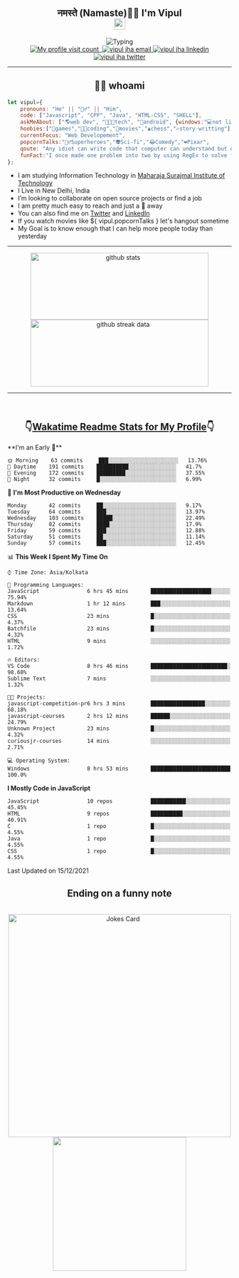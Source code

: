 <h2 align="center">नमस्ते (Namaste)🙏🏻 I'm Vipul<br><img src="https://media.giphy.com/media/hvRJCLFzcasrR4ia7z/giphy.gif" width="25px"></h2>
<div align=center>
<img src="https://readme-typing-svg.herokuapp.com?font=Fira+Code&color=A020E3&center=true&vCenter=true&lines=Web+Developement;Watching+Movies+and+shows;Javascript;Cricket;Linux" alt="Typing">
</div>
<div align=center>
<a href="https://github.com/thevipuljha">
    <img src="https://komarev.com/ghpvc/?username=thevipuljha&color=800080&label=Love+You&style=flat-square" alt="My profile visit count">
</a>
<a href="https://vipuljha.netlify.app">
    <img src="https://img.shields.io/static/v1?label=&style=flat-square&&message=Portfolio&color=339E37" alt="">
</a>
<a href="mailto:vipuljha1142@gmail.com">
    <img src="https://img.shields.io/static/v1?label=&style=flat-square&logoWidth=14&message=vipuljha1142@gmail.com&logo=gmail&labelColor=white&logoColor=EA4335&color=EA4335" alt="vipul jha email">
</a>
<a href="https://www.linkedin.com/in/thevipuljha">
    <img src="https://img.shields.io/static/v1?label=&style=flat-square&logoWidth=14&message=thevipuljha&logo=linkedin&labelColor=white&logoColor=0A66C2&color=0A66C2" alt="vipul jha linkedin">
</a>
<a href="https://twitter.com/thevipuljha">
    <img src="https://img.shields.io/static/v1?label=&style=flat-square&logoWidth=14&message=thevipuljha&logo=twitter&labelColor=white&logoColor=1DA1F2&color=1DA1F2" alt="vipul jha twitter">
</a>
</div>
<hr>
<h2 align="center"> 👨‍💻 whoami</h2>

```javascript
let vipul={
    pronouns: "He" || "🙋‍♂️" || "Him",
    code: ["Javascript", "CPP", "Java", "HTML-CSS", "SHELL"],
    askMeAbout: ["🌎web dev", "👨🏼‍💻tech", "📱android", {windows:"💻not literally"}],
    hoobies:["🏏games","👨‍💻coding","🍿movies","♟️chess","✍️story-writting"],
    currentFocus: "Web Developement",
    popcornTalks:"🦸‍♂️Superheroes","👽Sci-fi","😂Comedy","❤️Pixar",
    qoute: "Any idiot can write code that computer can understand but only good developers can write code that humans can understand",
    funFact:"I once made one problem into two by using RegEx to solve first problem"
};
```

- I am studying Information Technology in [Maharaja Surajmal Institute of Technology](https://www.msit.in/)
- I Live in New Delhi, India
- I’m looking to collaborate on open source projects or find a job
- I am pretty much easy to reach and just a 👋 away
- You can also find me on [Twitter](https://twitter.com/thevipuljha) and [LinkedIn](https://www.linkedin.com/in/thevipuljha)
- If you watch movies like ${ vipul.popcornTalks } let's hangout sometime
- My Goal is to know enough that I can help more people today than yesterday
<hr>
<div align=center>
<a href="https://github.com/anuraghazra/github-readme-stats"><img src = "https://github-readme-stats.vercel.app/api?username=thevipuljha&show_icons=true&count_private=true&custom_title=MY+GITHUB+DATA&theme=radical&border_color=753778"  alt="github stats" height="150" width="400"></a>
<a href="https://github.com/DenverCoder1/github-readme-streak-stats"><img src = "http://github-readme-streak-stats.herokuapp.com?user=thevipuljha&theme=radical&fire=FFE608&border=753778" alt="github streak data" height="150" width="400"></a>
</div>
<hr>
<br>

<h2 align=center>👇<a href="https://wakatime.com/">Wakatime </a><a href="https://github.com/anmol098/waka-readme-stats">Readme Stats for My Profile</a>👇</h2>
<!--START_SECTION:waka-->
**I'm an Early 🐤** 

```text
🌞 Morning    63 commits     ███░░░░░░░░░░░░░░░░░░░░░░   13.76% 
🌆 Daytime    191 commits    ██████████░░░░░░░░░░░░░░░   41.7% 
🌃 Evening    172 commits    █████████░░░░░░░░░░░░░░░░   37.55% 
🌙 Night      32 commits     █░░░░░░░░░░░░░░░░░░░░░░░░   6.99%

```
📅 **I'm Most Productive on Wednesday** 

```text
Monday       42 commits     ██░░░░░░░░░░░░░░░░░░░░░░░   9.17% 
Tuesday      64 commits     ███░░░░░░░░░░░░░░░░░░░░░░   13.97% 
Wednesday    103 commits    █████░░░░░░░░░░░░░░░░░░░░   22.49% 
Thursday     82 commits     ████░░░░░░░░░░░░░░░░░░░░░   17.9% 
Friday       59 commits     ███░░░░░░░░░░░░░░░░░░░░░░   12.88% 
Saturday     51 commits     ██░░░░░░░░░░░░░░░░░░░░░░░   11.14% 
Sunday       57 commits     ███░░░░░░░░░░░░░░░░░░░░░░   12.45%

```


📊 **This Week I Spent My Time On** 

```text
⌚︎ Time Zone: Asia/Kolkata

💬 Programming Languages: 
JavaScript               6 hrs 45 mins       ███████████████████░░░░░░   75.94% 
Markdown                 1 hr 12 mins        ███░░░░░░░░░░░░░░░░░░░░░░   13.64% 
CSS                      23 mins             █░░░░░░░░░░░░░░░░░░░░░░░░   4.37% 
Batchfile                23 mins             █░░░░░░░░░░░░░░░░░░░░░░░░   4.32% 
HTML                     9 mins              ░░░░░░░░░░░░░░░░░░░░░░░░░   1.72%

🔥 Editors: 
VS Code                  8 hrs 46 mins       ████████████████████████░   98.68% 
Sublime Text             7 mins              ░░░░░░░░░░░░░░░░░░░░░░░░░   1.32%

🐱‍💻 Projects: 
javascript-competition-pr6 hrs 3 mins        █████████████████░░░░░░░░   68.18% 
javascript-courses       2 hrs 12 mins       ██████░░░░░░░░░░░░░░░░░░░   24.79% 
Unknown Project          23 mins             █░░░░░░░░░░░░░░░░░░░░░░░░   4.32% 
curiousjr-courses        14 mins             ░░░░░░░░░░░░░░░░░░░░░░░░░   2.71%

💻 Operating System: 
Windows                  8 hrs 53 mins       █████████████████████████   100.0%

```

**I Mostly Code in JavaScript** 

```text
JavaScript               10 repos            ███████████░░░░░░░░░░░░░░   45.45% 
HTML                     9 repos             ██████████░░░░░░░░░░░░░░░   40.91% 
C                        1 repo              █░░░░░░░░░░░░░░░░░░░░░░░░   4.55% 
Java                     1 repo              █░░░░░░░░░░░░░░░░░░░░░░░░   4.55% 
CSS                      1 repo              █░░░░░░░░░░░░░░░░░░░░░░░░   4.55%

```



 Last Updated on 15/12/2021
<!--END_SECTION:waka-->

<div align=center>
<h2 align=center> Ending on a funny note</h2>
<br>
<img src="https://readme-jokes.vercel.app/api?theme=tokyonight" alt="Jokes Card" width="500"/>
<br>
<img src="https://media.giphy.com/media/3o6Zt6KHxJTbXCnSvu/giphy.gif" width="300"/>
</div>
